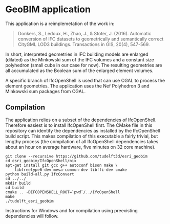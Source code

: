 GeoBIM application
==================

This application is a reimplemetation of the work in:

> Donkers, S., Ledoux, H., Zhao, J., & Stoter, J. (2016). Automatic conversion of IFC datasets to
> geometrically and semantically correct CityGML LOD3 buildings. Transactions in GIS, 20(4), 547-569.

In short, interpreted geometries in IFC building models are enlarged
(dilated) as the Minkowski sum of the IFC volumes and a constant size
polyhedron (small cube in our case for now). The resulting geometries are
all accumulated as the Boolean sum of the enlarged element volumes.

A specific branch of IfcOpenShell is used that can use CGAL to process the
element geometries. The application uses the Nef Polyhedron 3 and Minkowski
sum packages from CGAL.

Compilation
-----------

The application relies on a subset of the dependencies of IfcOpenShell.
Therefore easiest is to install IfcOpenShell first. The CMake file in this
repository can identify the dependencies as installed by the IfcOpenShell
build script. This makes compilation of this executable a fairly trivial,
but lengthy process (the compilation of all IfcOpenShell dependencies takes
about an hour on average hardware, five minutes on 32 core machine).

    git clone --recursive https://github.com/tudelft3d/esri_geobim
    cd esri_geobim/IfcOpenShell/nix
    apt-get install git gcc g++ autoconf bison make \
        libfreetype6-dev mesa-common-dev libffi-dev cmake
    python build-all.py IfcConvert
    cd ../../
    mkdir build
    cd build
    cmake .. -DIFCOPENSHELL_ROOT=`pwd`/../IfcOpenShell
    make
    ./tudelft_esri_geobim       

Instructions for Windows and for  compilation using preexisting dependencies
will follow.
